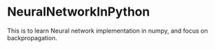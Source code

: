 # NeuralNetworkInPython
This is to learn Neural network implementation in numpy, and focus on backpropagation.
